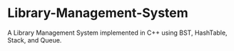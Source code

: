# Library-Management-System
A Library Management System implemented in C++ using BST, HashTable, Stack, and Queue.
